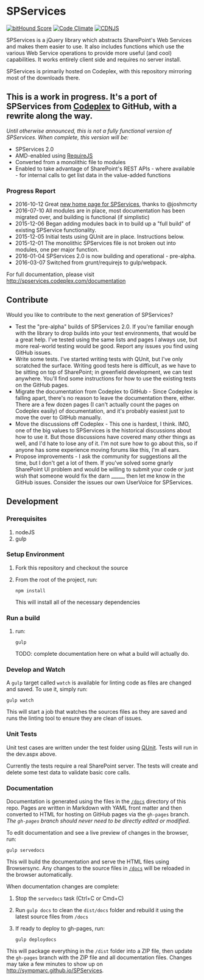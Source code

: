 SPServices
==========
[![bitHound Score](https://www.bithound.io/github/sympmarc/SPServices/badges/score.svg)](https://www.bithound.io/github/sympmarc/SPServices)
[![Code Climate](https://codeclimate.com/github/sympmarc/SPServices/badges/gpa.svg)](https://codeclimate.com/github/sympmarc/SPServices)
[![CDNJS](https://img.shields.io/cdnjs/v/jquery.SPServices.svg?style=plastic)](https://cdnjs.com/libraries/jquery.SPServices)

SPServices is a jQuery library which abstracts SharePoint's Web Services and makes them easier to use. It also includes functions which use the various Web Service operations to provide more useful (and cool) capabilities. It works entirely client side and requires no server install.

SPServices is primarily hosted on Codeplex, with this repository mirroring most of the downloads there.

## This is a work in progress. It's a port of SPServices from [Codeplex](https://spservices.codeplex.com/) to GitHub, with a rewrite along the way.
_*Until otherwise announced, this is not a fully functional version of SPServices. When complete, this version will be:*_
* SPServices 2.0
* AMD-enabled using [RequireJS](http://requirejs.org/)
* Converted from a monolithic file to modules
* Enabled to take advantage of SharePoint's REST APIs - where available - for internal calls to get list data in the value-added functions

### Progress Report
* 2016-10-12 Great [new home page for SPServices](http://sympmarc.github.io/SPServices/), thanks to @joshmcrty
* 2016-07-10 All modules are in place, most documentation has been migrated over, and building is functional (if simplistic)
* 2015-12-06 Began adding modules back in to build up a "full build" of existing SPService functionality.
* 2015-12-05 Initial tests using QUnit are in place. Instructions below.
* 2015-12-01 The monolithic SPServices file is not broken out into modules, one per major function.
* 2016-01-04 SPServices 2.0 is now building and operational - pre-alpha.
* 2016-03-07 Switched from grunt/requirejs to gulp/webpack.

For full documentation, please visit http://spservices.codeplex.com/documentation

Contribute
-----------
Would you like to contribute to the next generation of SPServices?

* Test the "pre-alpha" builds of SPServices 2.0. If you're familiar enough with the library to drop builds into your test environments, that would be a great help. I've tested using the same lists and pages I always use, but more real-world testing would be good. Report any issues you find using GitHub issues.
* Write some tests. I've started writing tests with QUnit, but I've only scratched the surface. Writing good tests here is difficult, as we have to be sitting on top of SharePoint; in greenfield development, we can test anywhere. You'll find some instructions for how to use the existing tests on the GitHub pages.
* Migrate the documentation from Codeplex to GitHub - Since Codeplex is falling apart, there's no reason to leave the documentation there, either. There are a few dozen pages (I can't actually count the pages on Codeplex easily) of documentation, and it's probably easiest just to move the over to GitHub manually.
* Move the discussions off Codeplex - This one is hardest, I think. IMO, one of the big values to SPServices is the historical discussions about how to use it. But those discussions have covered many other things as well, and I'd hate to lose any of it. I'm not sure how to go about this, so if anyone has some experience moving forums like this, I'm all ears.
* Propose improvements - I ask the community for suggestions all the time, but I don't get a lot of them. If you've solved some gnarly SharePoint UI problem and would be willing to submit your code or just wish that someone would fix the darn _____, then let me know in the GitHub issues. Consider the issues our own UserVoice for SPServices.


Development
-----------

### Prerequisites

1.  nodeJS
2.  gulp


### Setup Environment

1.  Fork this repository and checkout the source
2.  From the root of the project, run:

        npm install

    This will install all of the necessary dependencies


### Run a build

1.  run:

        gulp

    TODO: complete documentation here on what a build will actually do.

### Develop and Watch

A `gulp` target called `watch` is available for linting code as files are changed and saved. To use it, simply run:

    gulp watch

This will start a job that watches the sources files as they are saved and runs the linting tool to ensure they are clean of issues.


### Unit Tests

Unit test cases are written under the test folder using [QUnit](http://qunitjs.com/). Tests will run in the dev.aspx above.

Currently the tests require a real SharePoint server. The tests will create and delete some test data to validate basic core calls.

### Documentation

Documentation is generated using the files in the [`/docs`](/docs) directory of this repo. Pages are written in Markdown with YAML front matter and then converted to HTML for hosting on GitHub pages via the `gh-pages` branch. _The `gh-pages` branch should never need to be directly edited or modified_.

To edit documentation and see a live preview of changes in the browser, run:

```
gulp servedocs
```

This will build the documentation and serve the HTML files using Browsersync. Any changes to the source files in [`/docs`](/docs) will be reloaded in the browser automatically.

When documentation changes are complete:

1.  Stop the `servedocs` task (Ctrl+C or Cmd+C)
2.  Run `gulp docs` to clean the `dist/docs` folder and rebuild it using the latest source files from `/docs`
3.  If ready to deploy to gh-pages, run:

        gulp deploydocs

  This will package everything in the `/dist` folder into a ZIP file, then update the `gh-pages` branch with the ZIP file and all documentation files. Changes may take a few minutes to show up on http://sympmarc.github.io/SPServices.
